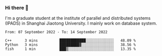 ### Hi there 👋

I'm a graduate student at the institute of parallel and distributed systems (IPADS) in Shanghai Jiaotong University. I mainly work on database system.

<!--START_SECTION:waka-->

```text
From: 07 September 2022 - To: 14 September 2022

C++      3 mins          ████████████░░░░░░░░░░░░░   48.09 %
Python   3 mins          █████████▓░░░░░░░░░░░░░░░   38.56 %
fish     1 min           ███▒░░░░░░░░░░░░░░░░░░░░░   13.35 %
```

<!--END_SECTION:waka-->

<!--
**yqmmm/yqmmm** is a ✨ _special_ ✨ repository because its `README.md` (this file) appears on your GitHub profile.

Here are some ideas to get you started:

- 🔭 I’m currently working on ...
- 🌱 I’m currently learning ...
- 👯 I’m looking to collaborate on ...
- 🤔 I’m looking for help with ...
- 💬 Ask me about ...
- 📫 How to reach me: ...
- 😄 Pronouns: ...
- ⚡ Fun fact: ...
-->
